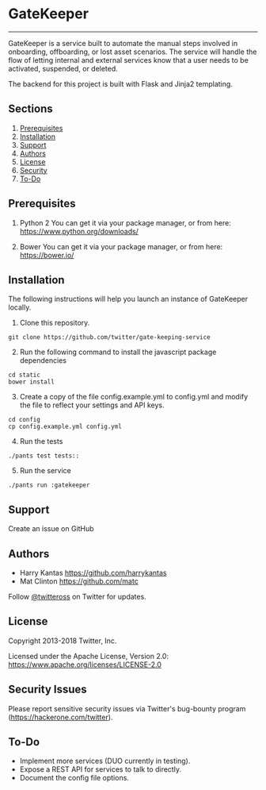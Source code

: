 # GateKeeper
---

GateKeeper is a service built to automate the manual steps involved in onboarding, offboarding, or lost asset scenarios. The service will handle the flow of letting internal and external services know that a user needs to be activated, suspended, or deleted.

The backend for this project is built with Flask and Jinja2 templating.

## Sections

1. [Prerequisites](#prerequisites)
2. [Installation](#installation)
3. [Support](#support)
4. [Authors](#authors)
5. [License](#license)
6. [Security](#security-issues)
7. [To-Do](#to-do)


## Prerequisites

1. Python 2
You can get it via your package manager, or from here: https://www.python.org/downloads/

2. Bower
You can get it via your package manager, or from here: https://bower.io/


## Installation

The following instructions will help you launch an instance of GateKeeper locally.

1. Clone this repository.
```
git clone https://github.com/twitter/gate-keeping-service
```
2. Run the following command to install the javascript package dependencies
```
cd static
bower install
```
3. Create a copy of the file config.example.yml to config.yml
   and modify the file to reflect your settings and API keys.
```
cd config
cp config.example.yml config.yml
```
4. Run the tests
```
./pants test tests::
```
5. Run the service
```
./pants run :gatekeeper
```

## Support

Create an issue on GitHub

## Authors

* Harry Kantas <https://github.com/harrykantas>
* Mat Clinton <https://github.com/matc>

Follow [@twitteross](https://twitter.com/twitteross) on Twitter for updates.

## License

Copyright 2013-2018 Twitter, Inc.

Licensed under the Apache License, Version 2.0: https://www.apache.org/licenses/LICENSE-2.0

## Security Issues

Please report sensitive security issues via Twitter's bug-bounty program (https://hackerone.com/twitter).


## To-Do

* Implement more services (DUO currently in testing).
* Expose a REST API for services to talk to directly.
* Document the config file options.
